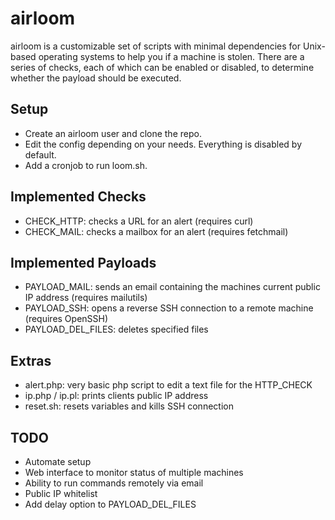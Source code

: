 airloom
=======

airloom is a customizable set of scripts with minimal dependencies for Unix-based operating systems to help you if a machine is stolen. There are a series of checks, each of which can be enabled or disabled, to determine whether the payload should be executed.

Setup
-------------
* Create an airloom user and clone the repo.
* Edit the config depending on your needs. Everything is disabled by default.
* Add a cronjob to run loom.sh.

Implemented Checks
-------------
* CHECK_HTTP: checks a URL for an alert (requires curl)
* CHECK_MAIL: checks a mailbox for an alert (requires fetchmail)

Implemented Payloads
-------------
* PAYLOAD_MAIL: sends an email containing the machines current public IP address (requires mailutils)
* PAYLOAD_SSH: opens a reverse SSH connection to a remote machine (requires OpenSSH)
* PAYLOAD_DEL_FILES: deletes specified files

Extras
-------------
* alert.php: very basic php script to edit a text file for the HTTP_CHECK
* ip.php / ip.pl: prints clients public IP address
* reset.sh: resets variables and kills SSH connection

TODO
-------------
* Automate setup
* Web interface to monitor status of multiple machines
* Ability to run commands remotely via email
* Public IP whitelist
* Add delay option to PAYLOAD_DEL_FILES
